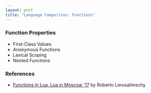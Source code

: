 ```yaml
---
layout: post
title: "Language Comparison: Functions"
---
```


### Function Properties

- First-Class Values
- Anonymous Functions
- Lexical Scoping
- Nested Functions

### References

- [Functions in Lua, Lua in Moscow '17](https://www.youtube.com/watch?v=wdRGOE1N-FA) by Roberto Lerusalimschy